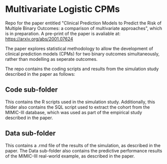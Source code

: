 # Multivariate Logistic CPMs
Repo for the paper entitled "Clinical Prediction Models to Predict the Risk of Multiple Binary Outcomes: a comparison of multivariate approaches", which is in preparation. A pre-print of the paper is avaliable at: https://arxiv.org/abs/2001.07624

The paper explores statistical methodology to allow the development of clinical prediction models (CPMs) for two binary outcomes simultaneously, rather than modelling as seperate outcomes. 

The repo contains the coding scripts and results from the simulation study described in the paper as follows:
## Code sub-folder
This contains the R scripts used in the simulation study. Additionally, this folder also contains the SQL script used to extract the cohort from the MIMIC-III database, which was used as part of the empirical study described in the paper.

## Data sub-folder
This contains a .rmd file of the results of the simulation, as described in the paper. The Data sub-folder also contains the predictive performance results of the MIMIC-III real-world example, as described in the paper.
